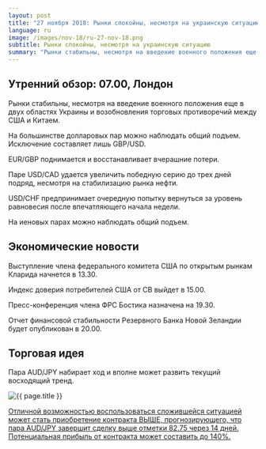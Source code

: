 ```yaml
---
layout: post
title: "27 ноября 2018: Рынки спокойны, несмотря на украинскую ситуацию"
language: ru
image: /images/nov-18/ru-27-nov-18.png
subtitle: Рынки спокойны, несмотря на украинскую ситуацию
summary: "Рынки стабильны, несмотря на введение военного положения еще в двух областях Украины и возобновления торговых противоречий между США и Китаем. На большинстве долларовых пар можно наблюдать общий подъем. Исключение составляет лишь GBP/USD"
---
```

## Утренний обзор: 07.00, Лондон
 
Рынки стабильны, несмотря на введение военного положения еще в двух областях Украины и возобновления торговых противоречий между США и Китаем.

На большинстве долларовых пар можно наблюдать общий подъем. Исключение составляет лишь GBP/USD. 

EUR/GBP поднимается и восстанавливает вчерашние потери.

Паре USD/CAD удается увеличить победную серию до трех дней подряд, несмотря на стабилизацию рынка нефти.

USD/CHF предпринимает очередную попытку вернуться за уровень равновесия после впечатляющего начала недели.

На иеновых парах можно наблюдать общий подъем.
 
## Экономические новости
 
Выступление члена федерального комитета США по открытым рынкам Кларида начнется в 13.30.

Индекс доверия потребителей США от CB выйдет в 15.00.

Пресс-конференция члена ФРС Бостика назначена на 19.30.

Отчет финансовой стабильности Резервного Банка Новой Зеландии будет опубликован в 20.00.

## Торговая идея

Пара AUD/JPY набирает ход и вполне может развить текущий восходящий тренд.

<img src="{{ site.url }}/images/nov-18/ru-27-nov-18.png" alt="{{ page.title }}"  title="{{ page.title }}">

<a href="%LINK%%?currency=USD&market=forex&underlying=frxAUDJPY&formname=higherlower&duration_amount=14&duration_units=d&amount=10&amount_type=stake&expiry_type=duration&barrier=82.75" target="_blank">Отличной возможностью воспользоваться сложившейся ситуацией может стать приобретение контракта ВЫШЕ, прогнозирующего, что пара AUD/JPY завершит сделку выше отметки 82.75 через 14 дней. Потенциальная прибыль от контракта может составить до 140%.</a>
